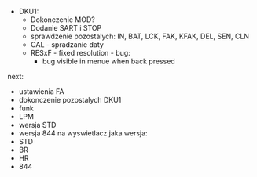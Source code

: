 - DKU1:
	- Dokonczenie MOD?
	- Dodanie SART i STOP
	- sprawdzenie pozostalych: IN, BAT, LCK, FAK, KFAK, DEL, SEN, CLN
	- CAL - spradzanie daty
	- RESxF - fixed resolution - bug:
		- bug visible in menue when back pressed

next: 
- ustawienia FA
- dokonczenie pozostalych DKU1
- funk
- LPM
- wersja STD
- wersja 844
na wyswietlacz jaka wersja:
- STD
- BR
- HR
- 844
